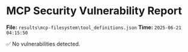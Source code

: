 # MCP Security Vulnerability Report
**File:** `results\mcp-filesystem\tool_definitions.json`
**Time:** `2025-06-21 04:15:50`

✅ No vulnerabilities detected.